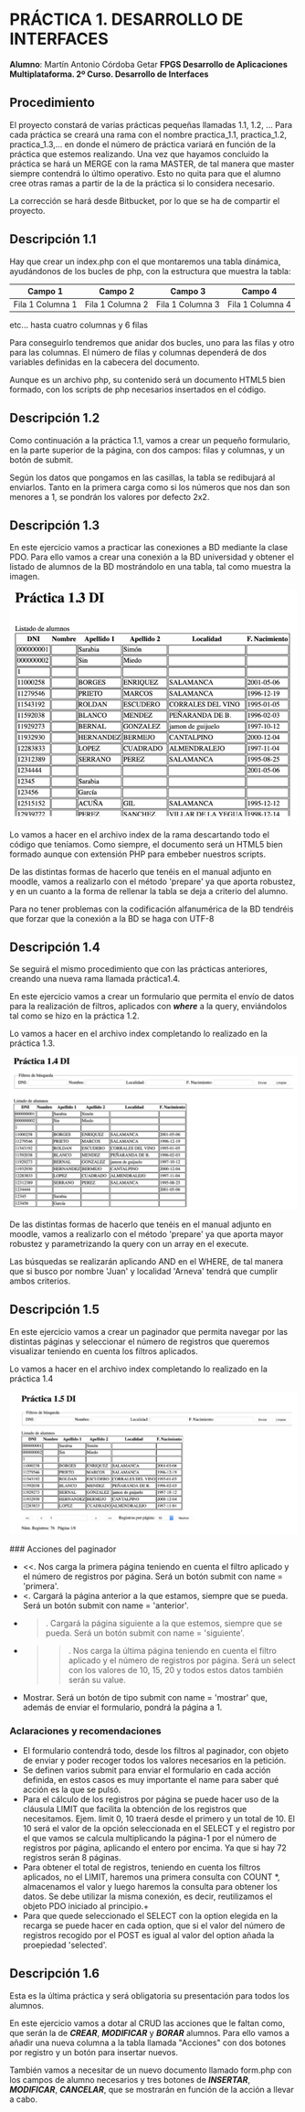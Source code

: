 # PRÁCTICA 1. DESARROLLO DE INTERFACES

**Alumno**: Martín Antonio Córdoba Getar
**FPGS Desarrollo de Aplicaciones Multiplataforma. 2º Curso. Desarrollo de Interfaces**

## Procedimiento
El proyecto constará de varias prácticas pequeñas llamadas 1.1, 1.2, ... Para cada práctica
se creará una rama con el nombre practica_1.1, practica_1.2, practica_1.3,... en donde el número
de práctica variará en función de la práctica que estemos realizando. Una vez que hayamos
concluido la práctica se hará un MERGE con la rama MASTER, de tal manera que master siempre
contendrá lo último operativo. Esto no quita para que el alumno cree otras ramas a partir de
la de la práctica si lo considera necesario.

La corrección se hará desde Bitbucket, por lo que se ha de compartir el proyecto.

## Descripción 1.1
Hay que crear un index.php con el que montaremos una tabla dinámica, ayudándonos de los bucles de php,
con la estructura que muestra la tabla:

|Campo 1         |Campo 2         |Campo 3         |Campo 4         |
|----------------|----------------|----------------|----------------|
|Fila 1 Columna 1|Fila 1 Columna 2|Fila 1 Columna 3|Fila 1 Columna 4|

etc... hasta cuatro columnas y 6 filas

Para conseguirlo tendremos que anidar dos bucles, uno para las filas y otro para las columnas.
El número de filas y columnas dependerá de dos variables definidas en la cabecera del documento.

Aunque es un archivo php, su contenido será un documento HTML5 bien formado, con los scripts de
php necesarios insertados en el código.

## Descripción 1.2
Como continuación a la práctica 1.1, vamos a crear un pequeño formulario, en la parte superior de la
página, con dos campos: filas y columnas, y un botón de submit.

Según los datos que pongamos en las casillas, la tabla se redibujará al enviarlos. Tanto en la primera
carga como si los números que nos dan son menores a 1, se pondrán los valores por defecto 2x2.

## Descripción 1.3
En este ejercicio vamos a practicar las conexiones a BD mediante la clase PDO. Para ello vamos a crear
una conexión a la BD universidad y obtener el listado de alumnos de la BD mostrándolo en una tabla,
tal como muestra la imagen.

![Ejemplo1.3](./img/pic_ejemplo_1_3.JPG 'Ejemplo 1.3.')

Lo vamos a hacer en el archivo index de la rama descartando todo el código que teníamos. Como siempre, el documento será un HTML5 bien formado aunque con extensión PHP para embeber nuestros scripts.

De las distintas formas de hacerlo que tenéis en el manual adjunto en moodle, vamos a realizarlo con el método 'prepare' ya que aporta robustez, y en un cuanto a la forma de rellenar la tabla se deja a criterio del alumno.

Para no tener problemas con la codificación alfanumérica de la BD tendréis que forzar que la conexión a la BD se haga con UTF-8

## Descripción 1.4
Se seguirá el mismo procedimiento que con las prácticas anteriores, creando una nueva rama llamada práctica1.4.

En este ejercicio vamos a crear un formulario que permita el envío de datos para la realización de filtros, aplicados con ***where*** a la query, enviándolos tal como se hizo en la práctica 1.2.

Lo vamos a hacer en el archivo index completando lo realizado en la práctica 1.3.

![Ejemplo1.4](./img/pic_ejemplo_1_4.JPG 'Ejemplo 1.4.')

De las distintas formas de hacerlo que tenéis en el manual adjunto en moodle, vamos a realizarlo con el método 'prepare' ya que aporta mayor robustez y parametrizando la query con un array en el execute.

Las búsquedas se realizarán aplicando AND en el WHERE, de tal manera que si busco por nombre 'Juan' y localidad 'Arneva' tendrá que cumplir ambos criterios.

## Descripción 1.5
En este ejercicio vamos a crear un paginador que permita navegar por las distintas páginas y seleccionar el número de registros que queremos visualizar teniendo en cuenta los filtros aplicados.

Lo vamos a hacer en el archivo index completando lo realizado en la práctica 1.4

![Ejemplo1.5](./img/pic_ejemplo_1_5.JPG 'Ejemplo 1.5.')

### Acciones del paginador

* <<. Nos carga la primera página teniendo en cuenta el filtro aplicado y el número de registros por página. Será un botón submit con name = 'primera'.
* <. Cargará la página anterior a la que estamos, siempre que se pueda. Será un botón submit con name = 'anterior'.
* >. Cargará la página siguiente a la que estemos, siempre que se pueda. Será un botón submit con name = 'siguiente'.
* >>. Nos carga la última página teniendo en cuenta el filtro aplicado y el número de registros por página. Será un select con los valores de 10, 15, 20 y todos estos datos también serán su value.
* Mostrar. Será un botón de tipo submit con name = 'mostrar' que, además de enviar el formulario, pondrá la página a 1.

### Aclaraciones y recomendaciones
* El formulario contendrá todo, desde los filtros al paginador, con objeto de enviar y poder recoger todos los valores necesarios en la petición.
* Se definen varios submit para enviar el formulario en cada acción definida, en estos casos es muy importante el name para saber qué acción es la que se pulsó.
* Para el cálculo de los registros por página se puede hacer uso de la cláusula LIMIT que facilita la obtención de los registros que necesitamos. Ejem. limit 0, 10 traerá desde el primero y un total de 10. El 10 será el valor de la opción seleccionada en el SELECT y el registro por el que vamos se calcula multiplicando la página-1 por el número de registros por página, aplicando el entero por encima. Ya que si hay 72 registros serán 8 páginas.
* Para obtener el total de registros, teniendo en cuenta los filtros aplicados, no el LIMIT, haremos una primera consulta con COUNT *, almacenamos el valor y luego haremos la consulta para obtener los datos. Se debe utilizar la misma conexión, es decir, reutilizamos el objeto PDO iniciado al principio.+
* Para que quede seleccionado el SELECT con la option elegida en la recarga se puede hacer en cada option, que si el valor del número de registros recogido por el POST es igual al valor del option añada la proepiedad 'selected'.

## Descripción 1.6
Esta es la última práctica y será obligatoria su presentación para todos los alumnos.

En este ejercicio vamos a dotar al CRUD las acciones que le faltan como, que serán la de ***CREAR***, ***MODIFICAR*** y ***BORAR*** alumnos. Para ello vamos a añadir una nueva columna a la tabla llamada "Acciones" con dos botones por registro y un botón para insertar nuevos.

También vamos a necesitar de un nuevo documento llamado form.php con los campos de alumno necesarios y tres botones de ***INSERTAR***, ***MODIFICAR***, ***CANCELAR***, que se mostrarán en función de la acción a llevar a cabo.

